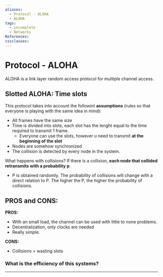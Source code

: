 ```yaml
---
aliases:
  - Protocol - ALOHA
  - ALOHA
tags:
  - incomplete
  - Networks
References: 
cssclasses:
---
```

# Protocol - ALOHA
ALOHA is a link layer random access protocol for multiple channel access. 

## Slotted ALOHA: Time slots
This protocol takes into account the followint **assumptions** (rules so that everyone is playing with the same idea in mind): 

+ All frames have the same size
+ Time is divided into slots, each slot has the lenght equal to the time required to transmit 1 frame. 
	+ Everyone can use the slots, however u need to transmit **at the beginning of the slot**
+ Nodes are somehow synchronized 
+ The collision is detected by every node in the system. 

What happens with collisions? 
If there is a collision, **each node that collided retransmits with a probability p**. 
+ P is obtained randomly. The probability of collisions will change with a direct relation to P. The higher the P, the higher the probability of collisions. 

## PROS and CONS: 

**PROS:** 
+ With an small load, the channel can be used with little to none problems. 
+ Decentralization, only clocks are needed
+ Really simple. 

**CONS:**
+ Collisions = wasting slots

### What is the efficiency of this systems?

***